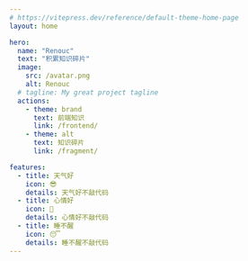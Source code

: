 ```yaml
---
# https://vitepress.dev/reference/default-theme-home-page
layout: home

hero:
  name: "Renouc"
  text: "积累知识碎片"
  image:
    src: /avatar.png
    alt: Renouc
  # tagline: My great project tagline
  actions:
    - theme: brand
      text: 前端知识
      link: /frontend/
    - theme: alt
      text: 知识碎片
      link: /fragment/

features:
  - title: 天气好
    icon: 😎
    details: 天气好不敲代码
  - title: 心情好
    icon: 🥰
    details: 心情好不敲代码
  - title: 睡不醒
    icon: 😴
    details: 睡不醒不敲代码
---
```



